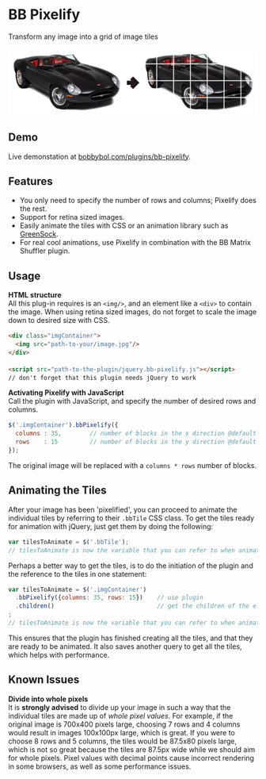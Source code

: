# BB Pixelify
Transform any image into a grid of image tiles

![Demo of BB Pixelify](/demo/img/pixelify-example@2x.jpg)

## Demo
Live demonstation at [bobbybol.com/plugins/bb-pixelify](http://bobbybol.com/plugins/bb-pixelify/).  

## Features
- You only need to specify the number of rows and columns; Pixelify does the rest.
- Support for retina sized images.
- Easily animate the tiles with CSS or an animation library such as [GreenSock](https://greensock.com/).
- For real cool animations, use Pixelify in combination with the BB Matrix Shuffler plugin.

## Usage

**HTML structure**  
All this plug-in requires is an `<img/>`, and an element like a `<div>` to contain the image.
When using retina sized images, do not forget to scale the image down to desired size with CSS.
```html
<div class="imgContainer">
  <img src="path-to-your/image.jpg"/>
</div>

<script src="path-to-the-plugin/jquery.bb-pixelify.js"></script>
// don't forget that this plugin needs jQuery to work
```

**Activating Pixelify with JavaScript**  
Call the plugin with JavaScript, and specify the number of desired rows and columns.
```javascript
$('.imgContainer').bbPixelify({ 
  columns : 35,        // number of blocks in the x direction @default 10 
  rows    : 15         // number of blocks in the y direction @default 10
});
```
The original image will be replaced with a `columns * rows` number of blocks.

## Animating the Tiles
After your image has been 'pixelified', you can proceed to animate the individual tiles by referring to their `.bbTile` CSS class. To get the tiles ready for animation with jQuery, just get them by doing the following:
```javascript
var tilesToAnimate = $('.bbTile');
// tilesToAnimate is now the variable that you can refer to when animating the tiles
```

Perhaps a better way to get the tiles, is to do the initiation of the plugin and the reference to the tiles in one statement:
```javascript
var tilesToAnimate = $('.imgContainer')
  .bbPixelify({columns: 35, rows: 15})    // use plugin
  .children()                             // get the children of the element returned by the plugin
;
// tilesToAnimate is now the variable that you can refer to when animating the tiles
```
This ensures that the plugin has finished creating all the tiles, and that they are ready to be animated. It also saves another query to get all the tiles, which helps with performance.

## Known Issues
**Divide into whole pixels**  
It is **strongly advised** to divide up your image in such a way that the individual tiles are made up of _whole pixel values_. For example, if the original image is 700x400 pixels large, choosing 7 rows and 4 columns would result in images 100x100px large, which is great. If you were to choose 8 rows and 5 columns, the tiles would be 87.5x80 pixels large, which is not so great because the tiles are 87.5px wide while we should aim for whole pixels. Pixel values with decimal points cause incorrect rendering in some browsers, as well as some performance issues.

